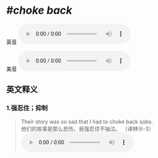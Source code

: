 # ***\#choke back*** 
英音
<audio src="./media/choke back1_AAC.aac" controls="controls"></audio>

美音
<audio src="./media/choke back2_AAC.aac" controls="controls"></audio>



  

英文释义
---
### 1.**强忍住；抑制**  

 > Their story was so sad that I had to choke back sobs.  
 > 他们的故事是那么悲伤，我强忍住不抽泣。  （译林⑩-3）  
<audio src="./media/Their story was so sad that I had2_AAC.aac" controls="controls"></audio>


